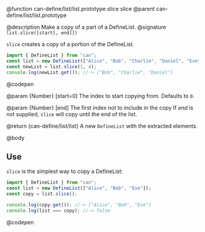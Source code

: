 @function can-define/list/list.prototype.slice slice
@parent can-define/list/list.prototype

@description Make a copy of a part of a DefineList.
@signature `list.slice([start[, end]])`

`slice` creates a copy of a portion of the DefineList.

  ```js
import { DefineList } from "can";
const list = new DefineList(["Alice", "Bob", "Charlie", "Daniel", "Eve"]);
const newList = list.slice(1, 4);
console.log(newList.get()); //-> ["Bob", "Charlie", "Daniel"]
  ```
  @codepen

  @param {Number} [start=0] The index to start copying from. Defaults to `0`.

  @param {Number} [end] The first index not to include in the copy
  If _end_ is not supplied, `slice` will copy until the end of the list.

  @return {can-define/list/list} A new `DefineList` with the extracted elements.

@body

## Use

`slice` is the simplest way to copy a DefineList:

```js
import { DefineList } from "can";
const list = new DefineList(["Alice", "Bob", "Eve"]);
const copy = list.slice();

console.log(copy.get()); //-> ["Alice", "Bob", "Eve"]
console.log(list === copy); //-> false
```
@codepen
